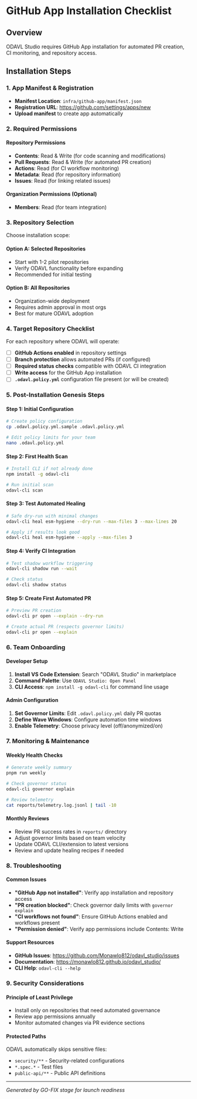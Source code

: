 # GitHub App Installation Checklist

## Overview
ODAVL Studio requires GitHub App installation for automated PR creation, CI monitoring, and repository access.

## Installation Steps

### 1. App Manifest & Registration
- **Manifest Location**: `infra/github-app/manifest.json`
- **Registration URL**: https://github.com/settings/apps/new
- **Upload manifest** to create app automatically

### 2. Required Permissions

#### Repository Permissions
- **Contents**: Read & Write (for code scanning and modifications)
- **Pull Requests**: Read & Write (for automated PR creation)
- **Actions**: Read (for CI workflow monitoring)
- **Metadata**: Read (for repository information)
- **Issues**: Read (for linking related issues)

#### Organization Permissions (Optional)
- **Members**: Read (for team integration)

### 3. Repository Selection
Choose installation scope:

#### Option A: Selected Repositories
- Start with 1-2 pilot repositories
- Verify ODAVL functionality before expanding
- Recommended for initial testing

#### Option B: All Repositories
- Organization-wide deployment
- Requires admin approval in most orgs
- Best for mature ODAVL adoption

### 4. Target Repository Checklist
For each repository where ODAVL will operate:

- [ ] **GitHub Actions enabled** in repository settings
- [ ] **Branch protection** allows automated PRs (if configured)
- [ ] **Required status checks** compatible with ODAVL CI integration
- [ ] **Write access** for the GitHub App installation
- [ ] **`.odavl.policy.yml`** configuration file present (or will be created)

### 5. Post-Installation Genesis Steps

#### Step 1: Initial Configuration
```bash
# Create policy configuration
cp .odavl.policy.yml.sample .odavl.policy.yml

# Edit policy limits for your team
nano .odavl.policy.yml
```

#### Step 2: First Health Scan
```bash
# Install CLI if not already done
npm install -g odavl-cli

# Run initial scan
odavl-cli scan
```

#### Step 3: Test Automated Healing
```bash
# Safe dry-run with minimal changes
odavl-cli heal esm-hygiene --dry-run --max-files 3 --max-lines 20

# Apply if results look good
odavl-cli heal esm-hygiene --apply --max-files 3
```

#### Step 4: Verify CI Integration
```bash
# Test shadow workflow triggering
odavl-cli shadow run --wait

# Check status
odavl-cli shadow status
```

#### Step 5: Create First Automated PR
```bash
# Preview PR creation
odavl-cli pr open --explain --dry-run

# Create actual PR (respects governor limits)
odavl-cli pr open --explain
```

### 6. Team Onboarding

#### Developer Setup
1. **Install VS Code Extension**: Search "ODAVL Studio" in marketplace
2. **Command Palette**: Use `ODAVL Studio: Open Panel`
3. **CLI Access**: `npm install -g odavl-cli` for command line usage

#### Admin Configuration
1. **Set Governor Limits**: Edit `.odavl.policy.yml` daily PR quotas
2. **Define Wave Windows**: Configure automation time windows
3. **Enable Telemetry**: Choose privacy level (off/anonymized/on)

### 7. Monitoring & Maintenance

#### Weekly Health Checks
```bash
# Generate weekly summary
pnpm run weekly

# Check governor status
odavl-cli governor explain

# Review telemetry
cat reports/telemetry.log.jsonl | tail -10
```

#### Monthly Reviews
- Review PR success rates in `reports/` directory
- Adjust governor limits based on team velocity
- Update ODAVL CLI/extension to latest versions
- Review and update healing recipes if needed

### 8. Troubleshooting

#### Common Issues
- **"GitHub App not installed"**: Verify app installation and repository access
- **"PR creation blocked"**: Check governor daily limits with `governor explain`
- **"CI workflows not found"**: Ensure GitHub Actions enabled and workflows present
- **"Permission denied"**: Verify app permissions include Contents: Write

#### Support Resources
- **GitHub Issues**: https://github.com/Monawlo812/odavl_studio/issues
- **Documentation**: https://monawlo812.github.io/odavl_studio/
- **CLI Help**: `odavl-cli --help`

### 9. Security Considerations

#### Principle of Least Privilege
- Install only on repositories that need automated governance
- Review app permissions annually
- Monitor automated changes via PR evidence sections

#### Protected Paths
ODAVL automatically skips sensitive files:
- `security/**` - Security-related configurations
- `*.spec.*` - Test files
- `public-api/**` - Public API definitions

---
*Generated by GO-FIX stage for launch readiness*